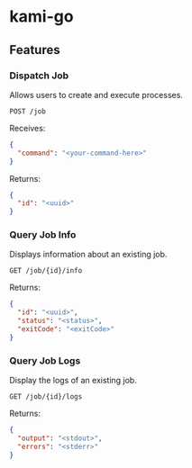 # kami-go

## Features
### Dispatch Job
Allows users to create and execute processes.

```
POST /job
```

Receives:
```json
{
  "command": "<your-command-here>"
}
```

Returns:
```json
{
  "id": "<uuid>"
}
```

### Query Job Info
Displays information about an existing job.

```
GET /job/{id}/info
```

Returns:
```json
{
  "id": "<uuid>",
  "status": "<status>",
  "exitCode": "<exitCode>"
}
```

### Query Job Logs
Display the logs of an existing job.

```
GET /job/{id}/logs
```

Returns:
```json
{
  "output": "<stdout>",
  "errors": "<stderr>"
}
```
